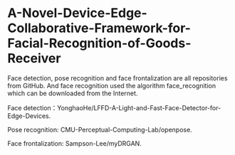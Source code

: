 # A-Novel-Device-Edge-Collaborative-Framework-for-Facial-Recognition-of-Goods-Receiver
Face detection, pose recognition and face frontalization are all repositories from GitHub. And face recognition used the algorithm face_recognition which can be downloaded from the Internet.

Face detection：YonghaoHe/LFFD-A-Light-and-Fast-Face-Detector-for-Edge-Devices.

Pose recognition: CMU-Perceptual-Computing-Lab/openpose.

Face frontalization: Sampson-Lee/myDRGAN.

